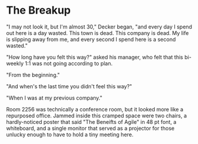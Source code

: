 # The Breakup

"I may not look it, but I'm almost 30," Decker began, "and every day I spend out here is a day wasted.  This town is dead.  This company is dead.  My life is slipping away from me, and every second I spend here is a second wasted."

"How long have you felt this way?" asked his manager, who felt that this bi-weekly 1:1 was not going according to plan.

"From the beginning."

"And when's the last time you didn't feel this way?"

"When I was at my previous company."

Room 2256 was technically a conference room, but it looked more like a repurposed office.  Jammed inside this cramped space were two chairs, a hardly-noticed poster that said "The Beneifts of Agile" in 48 pt font, a whiteboard, and a single monitor that served as a projector for those unlucky enough to have to hold a tiny meeting here.